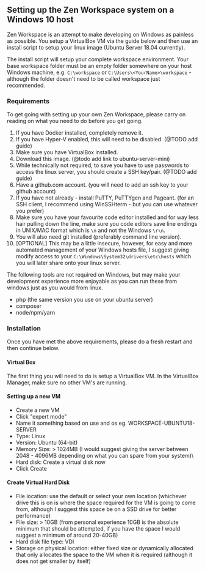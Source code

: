 ## Setting up the Zen Workspace system on a Windows 10 host

Zen Workspace is an attempt to make developing on Windows as painless as possible. You setup a VirtualBox VM via the guide below and then use an install script to setup your linux image (Ubuntu Server 18.04 currently).

The install script will setup your complete workspace environment. Your base workspace folder must be an empty folder somewhere on your host Windows machine, e.g. ```C:\workspace``` or ```C:\Users\<YourName>\workspace``` - although the folder doesn't need to be called workspace just recommended.

### Requirements

To get going with setting up your own Zen Workspace, please carry on reading on what you need to do before you get going.

1. If you have Docker installed, completely remove it.
1. If you have Hyper-V enabled, this will need to be disabled. (@TODO add guide)
1. Make sure you have VirtualBox installed.
1. Download this image. (@todo add link to ubuntu-server-mini)
1. While technically not required, to save you have to use passwords to access the linux server, you should create a SSH key/pair. (@TODO add guide)
1. Have a github.com account. (you will need to add an ssh key to your github account)
1. If you have not already - install PuTTY, PuTTYgen and Pageant. (for an SSH client, I recommend using WinSSHterm - but you can use whatever you prefer)
1. Make sure you have your favourite code editor installed and for way less hair pulling down the line, make sure you code editors save line endings in UNIX/MAC format which is ```\n``` and not the Windows ```\r\n```.
1. You will also need git installed (preferably command line version).
1. [OPTIONAL] This may be a little insecure, however, for easy and more automated management of your Windows hosts file, I suggest giving modify access to your ```C:\Windows\System32\drivers\etc\hosts``` which you will later share onto your linux server.

The following tools are not required on Windows, but may make your development experience more enjoyable as you can run these from windows just as you would from linux.

 - php (the same version you use on your ubuntu server)
 - composer
 - node/npm/yarn

### Installation
Once you have met the above requirements, please do a fresh restart and then continue below.

#### Virtual Box
The first thing you will need to do is setup a VirtualBox VM. In the VirtualBox Manager, make sure no other VM's are running.

#### Setting up a new VM
 - Create a new VM
 - Click "expert mode"
 - Name it something based on use and os eg. WORKSPACE-UBUNTU18-SERVER
 - Type: Linux
 - Version: Ubuntu (64-bit)
 - Memory Size: > 1024MB (I would suggest giving the server between 2048 - 4096MB depending on what you can spare from your system)\
 - Hard disk: Create a virtual disk now
 - Click Create

#### Create Virtual Hard Disk
 - File location: use the default or select your own location (whichever drive this is on is where the space required for the VM is going to come from, although I suggest this space be on a SSD drive for better performance)
 - File size: > 10GB (from personal experience 10GB is the absolute minimum that should be attempted, if you have the space I would suggest a minimum of around 20-40GB)
 - Hard disk file type: VDI
 - Storage on physical location: either fixed size or dynamically allocated that only allocates the space to the VM when it is required (although it does not get smaller by itself)
